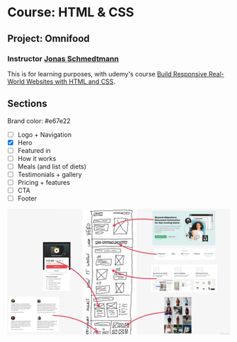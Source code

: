 # Course: HTML & CSS

## Project: Omnifood

### Instructor [Jonas Schmedtmann](https://jonas.io/)

This is for learning purposes, with udemy's course [Build Responsive Real-World Websites with HTML and CSS](https://www.udemy.com/course/design-and-develop-a-killer-website-with-html5-and-css3/).

## Sections

Brand color: #e67e22

- [ ] Logo + Navigation
- [x] Hero
- [ ] Featured in
- [ ] How it works
- [ ] Meals (and list of diets)
- [ ] Testimonials + gallery
- [ ] Pricing + features
- [ ] CTA
- [ ] Footer

![section-plan](./omnifood-assets/plan.png)
